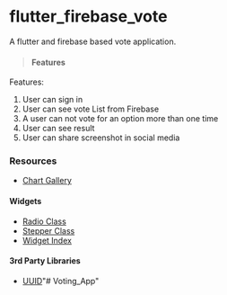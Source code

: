 # flutter_firebase_vote

A flutter and firebase based vote application.

> #### Features
Features:

 1. User can sign in
 2. User can see vote List from Firebase
 3. A user can not vote for an option more than one time
 4. User can see result
 5. User can share screenshot in social media

### Resources
- [Chart Gallery](https://google.github.io/charts/flutter/gallery.html)

#### Widgets

- [Radio Class](https://api.flutter.dev/flutter/material/Radio-class.html)
- [Stepper Class](https://api.flutter.dev/flutter/material/Stepper-class.html)
- [Widget Index](https://flutter.dev/docs/reference/widgets)

#### 3rd Party Libraries

- [UUID](https://pub.dev/packages/uuid)"# Voting_App" 
